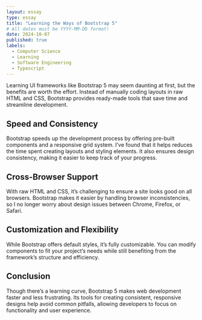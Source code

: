 ```yaml
---
layout: essay
type: essay
title: "Learning the Ways of Bootstrap 5"
# All dates must be YYYY-MM-DD format!
date: 2024-10-07
published: true
labels:
  - Computer Science
  - Learning
  - Software Engineering
  - Typescript
---
```


Learning UI frameworks like Bootstrap 5 may seem daunting at first, but the benefits are worth the effort. Instead of manually coding layouts in raw HTML and CSS, Bootstrap provides ready-made tools that save time and streamline development.

## Speed and Consistency
Bootstrap speeds up the development process by offering pre-built components and a responsive grid system. I’ve found that it helps reduces the time spent creating layouts and styling elements. It also ensures design consistency, making it easier to keep track of your progress.

## Cross-Browser Support
With raw HTML and CSS, it’s challenging to ensure a site looks good on all browsers. Bootstrap makes it easier by handling browser inconsistencies, so I no longer worry about design issues between Chrome, Firefox, or Safari.

## Customization and Flexibility
While Bootstrap offers default styles, it’s fully customizable. You can modify components to fit your project’s needs while still benefiting from the framework’s structure and efficiency.

## Conclusion
Though there’s a learning curve, Bootstrap 5 makes web development faster and less frustrating. Its tools for creating consistent, responsive designs help avoid common pitfalls, allowing developers to focus on functionality and user experience.
